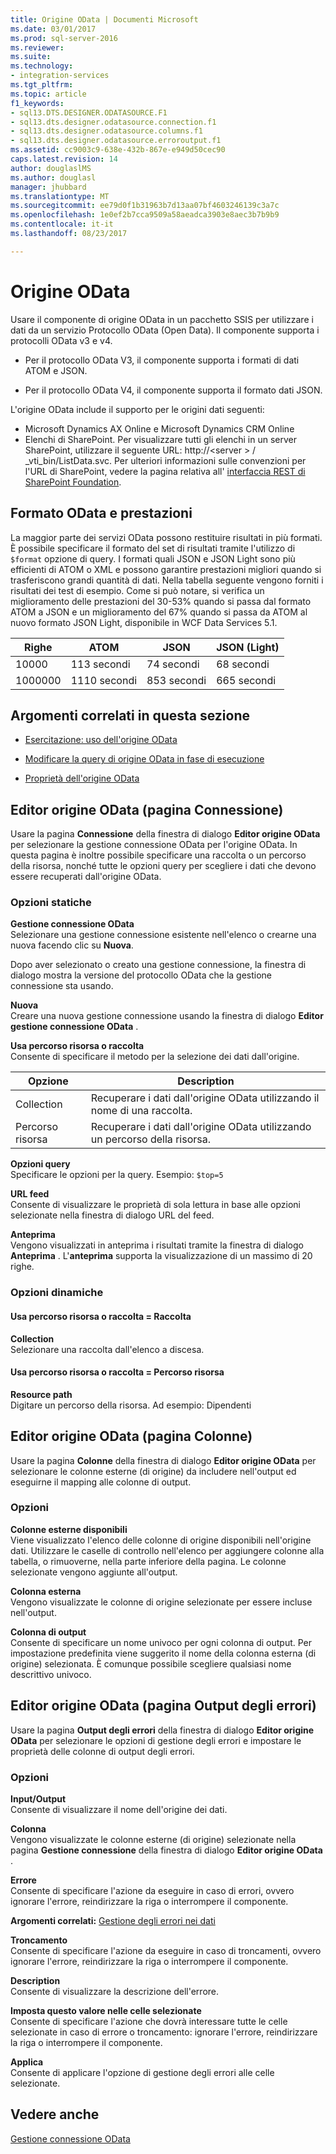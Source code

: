 ```yaml
---
title: Origine OData | Documenti Microsoft
ms.date: 03/01/2017
ms.prod: sql-server-2016
ms.reviewer: 
ms.suite: 
ms.technology:
- integration-services
ms.tgt_pltfrm: 
ms.topic: article
f1_keywords:
- sql13.DTS.DESIGNER.ODATASOURCE.F1
- sql13.dts.designer.odatasource.connection.f1
- sql13.dts.designer.odatasource.columns.f1
- sql13.dts.designer.odatasource.erroroutput.f1
ms.assetid: cc9003c9-638e-432b-867e-e949d50cec90
caps.latest.revision: 14
author: douglaslMS
ms.author: douglasl
manager: jhubbard
ms.translationtype: MT
ms.sourcegitcommit: ee79d0f1b31963b7d13aa07bf4603246139c3a7c
ms.openlocfilehash: 1e0ef2b7cca9509a58aeadca3903e8aec3b7b9b9
ms.contentlocale: it-it
ms.lasthandoff: 08/23/2017

---
```

# <a name="odata-source"></a>Origine OData
Usare il componente di origine OData in un pacchetto SSIS per utilizzare i dati da un servizio Protocollo OData (Open Data). Il componente supporta i protocolli OData v3 e v4.  
  
-   Per il protocollo OData V3, il componente supporta i formati di dati ATOM e JSON.  
  
-   Per il protocollo OData V4, il componente supporta il formato dati JSON.  

L'origine OData include il supporto per le origini dati seguenti:
-   Microsoft Dynamics AX Online e Microsoft Dynamics CRM Online
-   Elenchi di SharePoint. Per visualizzare tutti gli elenchi in un server SharePoint, utilizzare il seguente URL: http://\<server > / _vti_bin/ListData.svc. Per ulteriori informazioni sulle convenzioni per l'URL di SharePoint, vedere la pagina relativa all' [interfaccia REST di SharePoint Foundation](http://msdn.microsoft.com/library/ff521587.aspx).
  
## <a name="odata-format-and-performance"></a>Formato OData e prestazioni
 La maggior parte dei servizi OData possono restituire risultati in più formati. È possibile specificare il formato del set di risultati tramite l'utilizzo di `$format` opzione di query. I formati quali JSON e JSON Light sono più efficienti di ATOM o XML e possono garantire prestazioni migliori quando si trasferiscono grandi quantità di dati. Nella tabella seguente vengono forniti i risultati dei test di esempio. Come si può notare, si verifica un miglioramento delle prestazioni del 30-53% quando si passa dal formato ATOM a JSON e un miglioramento del 67% quando si passa da ATOM al nuovo formato JSON Light, disponibile in WCF Data Services 5.1.  
  
|Righe|ATOM|JSON|JSON (Light)|  
|-|-|-|-|  
|10000|113 secondi|74 secondi|68 secondi|  
|1000000|1110 secondi|853 secondi|665 secondi|  
  
## <a name="related-topics-in-this-section"></a>Argomenti correlati in questa sezione  
  
-   [Esercitazione: uso dell'origine OData](../../integration-services/data-flow/tutorial-using-the-odata-source.md)  
  
-   [Modificare la query di origine OData in fase di esecuzione](../../integration-services/data-flow/modify-odata-source-query-at-runtime.md)  
  
-   [Proprietà dell'origine OData](../../integration-services/data-flow/odata-source-properties.md)  
  
## <a name="odata-source-editor-connection-page"></a>Editor origine OData (pagina Connessione)
  Usare la pagina **Connessione** della finestra di dialogo **Editor origine OData** per selezionare la gestione connessione OData per l'origine OData. In questa pagina è inoltre possibile specificare una raccolta o un percorso della risorsa, nonché tutte le opzioni query per scegliere i dati che devono essere recuperati dall'origine OData. 
  
### <a name="static-options"></a>Opzioni statiche  
 **Gestione connessione OData**  
 Selezionare una gestione connessione esistente nell'elenco o crearne una nuova facendo clic su **Nuova**.  
  
 Dopo aver selezionato o creato una gestione connessione, la finestra di dialogo mostra la versione del protocollo OData che la gestione connessione sta usando.  
  
 **Nuova**  
 Creare una nuova gestione connessione usando la finestra di dialogo **Editor gestione connessione OData** .  
  
 **Usa percorso risorsa o raccolta**  
 Consente di specificare il metodo per la selezione dei dati dall'origine.  
  
|Opzione|Description|  
|------------|-----------------|  
|Collection|Recuperare i dati dall'origine OData utilizzando il nome di una raccolta.|  
|Percorso risorsa|Recuperare i dati dall'origine OData utilizzando un percorso della risorsa.|  
  
 **Opzioni query**  
 Specificare le opzioni per la query. Esempio: `$top=5` 
  
 **URL feed**  
 Consente di visualizzare le proprietà di sola lettura in base alle opzioni selezionate nella finestra di dialogo URL del feed.  
  
 **Anteprima**  
 Vengono visualizzati in anteprima i risultati tramite la finestra di dialogo **Anteprima** . L'**anteprima** supporta la visualizzazione di un massimo di 20 righe.  
  
### <a name="dynamic-options"></a>Opzioni dinamiche  
  
#### <a name="use-collection-or-resource-path--collection"></a>Usa percorso risorsa o raccolta = Raccolta  
 **Collection**  
 Selezionare una raccolta dall'elenco a discesa.  
  
#### <a name="use-collection-or-resource-path--resource-path"></a>Usa percorso risorsa o raccolta = Percorso risorsa  
 **Resource path**  
 Digitare un percorso della risorsa. Ad esempio: Dipendenti  
  
## <a name="odata-source-editor-columns-page"></a>Editor origine OData (pagina Colonne)
  Usare la pagina **Colonne** della finestra di dialogo **Editor origine OData** per selezionare le colonne esterne (di origine) da includere nell'output ed eseguirne il mapping alle colonne di output.  
  
### <a name="options"></a>Opzioni  
 **Colonne esterne disponibili**  
 Viene visualizzato l'elenco delle colonne di origine disponibili nell'origine dati. Utilizzare le caselle di controllo nell'elenco per aggiungere colonne alla tabella, o rimuoverne, nella parte inferiore della pagina. Le colonne selezionate vengono aggiunte all'output.  
  
 **Colonna esterna**  
 Vengono visualizzate le colonne di origine selezionate per essere incluse nell'output.  
  
 **Colonna di output**  
 Consente di specificare un nome univoco per ogni colonna di output. Per impostazione predefinita viene suggerito il nome della colonna esterna (di origine) selezionata. È comunque possibile scegliere qualsiasi nome descrittivo univoco.  
  
## <a name="odata-source-editor-error-output-page"></a>Editor origine OData (pagina Output degli errori)
  Usare la pagina **Output degli errori** della finestra di dialogo **Editor origine OData** per selezionare le opzioni di gestione degli errori e impostare le proprietà delle colonne di output degli errori.  
  
### <a name="options"></a>Opzioni  
 **Input/Output**  
 Consente di visualizzare il nome dell'origine dei dati.  
  
 **Colonna**  
 Vengono visualizzate le colonne esterne (di origine) selezionate nella pagina **Gestione connessione** della finestra di dialogo **Editor origine OData** .  
  
 **Errore**  
 Consente di specificare l'azione da eseguire in caso di errori, ovvero ignorare l'errore, reindirizzare la riga o interrompere il componente.  
  
 **Argomenti correlati:** [Gestione degli errori nei dati](../../integration-services/data-flow/error-handling-in-data.md)  
  
 **Troncamento**  
 Consente di specificare l'azione da eseguire in caso di troncamenti, ovvero ignorare l'errore, reindirizzare la riga o interrompere il componente.  
  
 **Description**  
 Consente di visualizzare la descrizione dell'errore.  
  
 **Imposta questo valore nelle celle selezionate**  
 Consente di specificare l'azione che dovrà interessare tutte le celle selezionate in caso di errore o troncamento: ignorare l'errore, reindirizzare la riga o interrompere il componente.  
  
 **Applica**  
 Consente di applicare l'opzione di gestione degli errori alle celle selezionate.  
  
## <a name="see-also"></a>Vedere anche  
 [Gestione connessione OData](../../integration-services/connection-manager/odata-connection-manager.md)  
  
  
